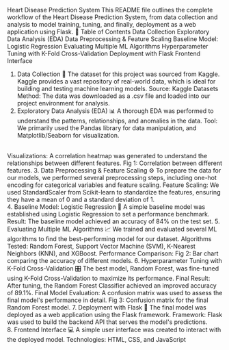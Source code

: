 Heart Disease Prediction System
This README file outlines the complete workflow of the Heart Disease Prediction System, from data collection and analysis to model training, tuning, and finally, deployment as a web application using Flask.
📜 Table of Contents
Data Collection
Exploratory Data Analysis (EDA)
Data Preprocessing & Feature Scaling
Baseline Model: Logistic Regression
Evaluating Multiple ML Algorithms
Hyperparameter Tuning with K-Fold Cross-Validation
Deployment with Flask
Frontend Interface
1. Data Collection 💾
The dataset for this project was sourced from Kaggle. Kaggle provides a vast repository of real-world data, which is ideal for building and testing machine learning models.
Source: Kaggle Datasets
Method: The data was downloaded as a .csv file and loaded into our project environment for analysis.
2. Exploratory Data Analysis (EDA) 📊
A thorough EDA was performed to understand the patterns, relationships, and anomalies in the data.
Tool: We primarily used the Pandas library for data manipulation, and Matplotlib/Seaborn for visualization.
<br>
Visualizations: A correlation heatmap was generated to understand the relationships between different features.
Fig 1: Correlation between different features.
3. Data Preprocessing & Feature Scaling ⚙️
To prepare the data for our models, we performed several preprocessing steps, including one-hot encoding for categorical variables and feature scaling.
Feature Scaling: We used StandardScaler from Scikit-learn to standardize the features, ensuring they have a mean of 0 and a standard deviation of 1.
<br>
4. Baseline Model: Logistic Regression 🎯
A simple baseline model was established using Logistic Regression to set a performance benchmark.
Result: The baseline model achieved an accuracy of 84% on the test set.
5. Evaluating Multiple ML Algorithms 📈
We trained and evaluated several ML algorithms to find the best-performing model for our dataset.
Algorithms Tested: Random Forest, Support Vector Machine (SVM), K-Nearest Neighbors (KNN), and XGBoost.
Performance Comparison:
Fig 2: Bar chart comparing the accuracy of different models.
6. Hyperparameter Tuning with K-Fold Cross-Validation 🎛️
The best model, Random Forest, was fine-tuned using K-Fold Cross-Validation to maximize its performance.
Final Result: After tuning, the Random Forest Classifier achieved an improved accuracy of 89.1%.
Final Model Evaluation: A confusion matrix was used to assess the final model's performance in detail.
Fig 3: Confusion matrix for the final Random Forest model.
7. Deployment with Flask 🚀
The final model was deployed as a web application using the Flask framework.
Framework: Flask was used to build the backend API that serves the model's predictions.
<br>
8. Frontend Interface 💻
A simple user interface was created to interact with the deployed model.
Technologies: HTML, CSS, and JavaScript
